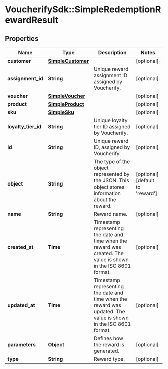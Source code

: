 # VoucherifySdk::SimpleRedemptionRewardResult

## Properties

| Name | Type | Description | Notes |
| ---- | ---- | ----------- | ----- |
| **customer** | [**SimpleCustomer**](SimpleCustomer.md) |  | [optional] |
| **assignment_id** | **String** | Unique reward assignment ID assigned by Voucherify. | [optional] |
| **voucher** | [**SimpleVoucher**](SimpleVoucher.md) |  | [optional] |
| **product** | [**SimpleProduct**](SimpleProduct.md) |  | [optional] |
| **sku** | [**SimpleSku**](SimpleSku.md) |  | [optional] |
| **loyalty_tier_id** | **String** | Unique loyalty tier ID assigned by Voucherify. | [optional] |
| **id** | **String** | Unique reward ID, assigned by Voucherify. | [optional] |
| **object** | **String** | The type of the object represented by the JSON. This object stores information about the reward. | [optional][default to &#39;reward&#39;] |
| **name** | **String** | Reward name. | [optional] |
| **created_at** | **Time** | Timestamp representing the date and time when the reward was created. The value is shown in the ISO 8601 format. | [optional] |
| **updated_at** | **Time** | Timestamp representing the date and time when the reward was updated. The value is shown in the ISO 8601 format. | [optional] |
| **parameters** | **Object** | Defines how the reward is generated. | [optional] |
| **type** | **String** | Reward type. | [optional] |

